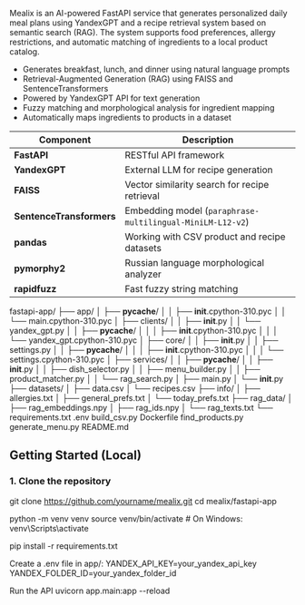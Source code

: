 Mealix is an AI-powered FastAPI service that generates personalized daily meal plans using YandexGPT and a recipe retrieval system based on semantic search (RAG). The system supports food preferences, allergy restrictions, and automatic matching of ingredients to a local product catalog.
- Generates breakfast, lunch, and dinner using natural language prompts
- Retrieval-Augmented Generation (RAG) using FAISS and SentenceTransformers
- Powered by YandexGPT API for text generation
- Fuzzy matching and morphological analysis for ingredient mapping
- Automatically maps ingredients to products in a dataset

| Component         | Description                                  |
|------------------|----------------------------------------------|
| **FastAPI**       | RESTful API framework                        |
| **YandexGPT**     | External LLM for recipe generation           |
| **FAISS**         | Vector similarity search for recipe retrieval|
| **SentenceTransformers** | Embedding model (`paraphrase-multilingual-MiniLM-L12-v2`) |
| **pandas**        | Working with CSV product and recipe datasets |
| **pymorphy2**     | Russian language morphological analyzer      |
| **rapidfuzz**     | Fast fuzzy string matching                   |


fastapi-app/
├── app/
│   ├── __pycache__/
│   │   ├── __init__.cpython-310.pyc
│   │   └── main.cpython-310.pyc
│   ├── clients/
│   │   ├── __init__.py
│   │   └── yandex_gpt.py
│   │   ├── __pycache__/
│   │   │   ├── __init__.cpython-310.pyc
│   │   │   └── yandex_gpt.cpython-310.pyc
│   ├── core/
│   │   ├── __init__.py
│   │   ├── settings.py
│   │   ├── __pycache__/
│   │   │   ├── __init__.cpython-310.pyc
│   │   │   └── settings.cpython-310.pyc
│   ├── services/
│   │   ├── __pycache__/
│   │   ├── __init__.py
│   │   ├── dish_selector.py
│   │   ├── menu_builder.py
│   │   ├── product_matcher.py
│   │   └── rag_search.py
│   ├── main.py
│   └── __init__.py
├── datasets/
│   ├── data.csv
│   └── recipes.csv
├── info/
│   ├── allergies.txt
│   ├── general_prefs.txt
│   └── today_prefs.txt
├── rag_data/
│   ├── rag_embeddings.npy
│   ├── rag_ids.npy
│   └── rag_texts.txt
└── requirements.txt
.env
build_csv.py
Dockerfile
find_products.py
generate_menu.py
README.md

## Getting Started (Local)

### 1. Clone the repository

git clone https://github.com/yourname/mealix.git
cd mealix/fastapi-app

python -m venv venv
source venv/bin/activate  # On Windows: venv\Scripts\activate

pip install -r requirements.txt

Create a .env file in app/:
YANDEX_API_KEY=your_yandex_api_key
YANDEX_FOLDER_ID=your_yandex_folder_id

Run the API
uvicorn app.main:app --reload
